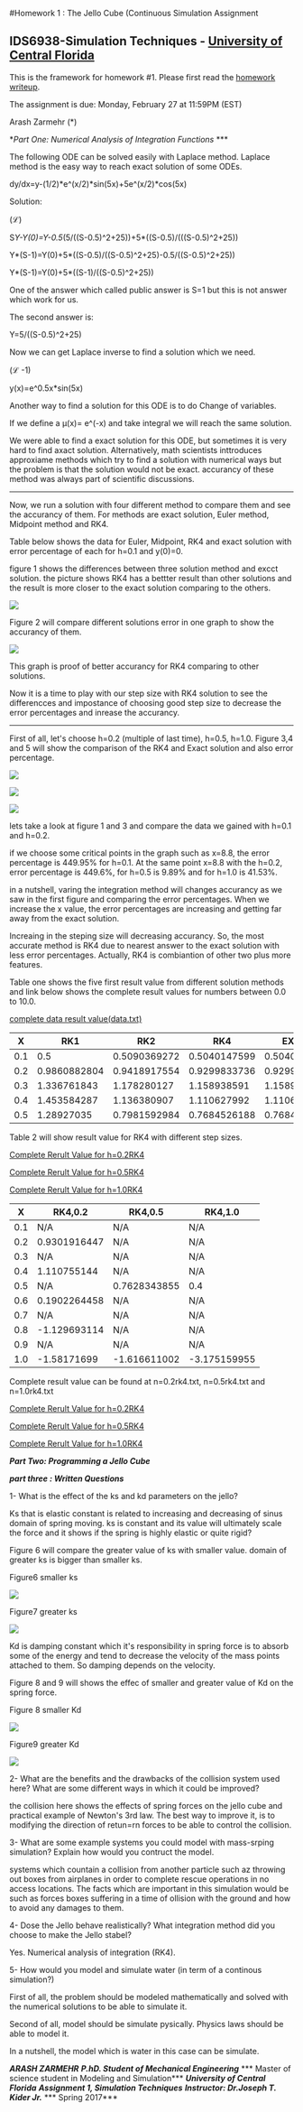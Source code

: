 #Homework 1 : The Jello Cube (Continuous Simulation Assignment

## IDS6938-Simulation Techniques - [University of Central Florida](http://www.ist.ucf.edu/grad/)





This is the framework for homework #1. Please first read the [homework writeup](HomeWork%231.pdf).



The assignment is due: Monday, February 27 at 11:59PM (EST)





Arash Zarmehr (*)







**Part One: Numerical Analysis of Integration Functions* ***

The following ODE can be solved easily with Laplace method. Laplace method is the easy way to reach exact solution of some ODEs.

dy/dx=y-(1/2)*e^(x/2)*sin(5x)+5e^(x/2)*cos(5x)



Solution:

(ℒ) 

S*Y-Y(0)=Y-0.5*(5/((S-0.5)^2+25))+5*((S-0.5)/(((S-0.5)^2+25))



Y*(S-1)=Y(0)+5*((S-0.5)/((S-0.5)^2+25)-0.5/((S-0.5)^2+25))



Y*(S-1)=Y(0)+5*((S-1)/((S-0.5)^2+25))  

One of the answer which called public answer is S=1 but this is not answer which work for us. 

The second answer is:

Y=5/((S-0.5)^2+25)

Now we can get Laplace inverse to find a solution which we need.

(ℒ -1)

y(x)=e^0.5x*sin(5x)





Another way to find a solution for this ODE is to do Change of variables.

If we define a µ(x)= e^(-x)   and take integral we will reach the same solution.



We were able to find a exact solution for this ODE, but sometimes it is very hard to find axact solution. Alternatively, math scientists inttroduces approxiame methods which try to find a solution with numerical ways but the problem is that the solution would not be exact. accurancy of these method was always part of scientific discussions. 





* * *







Now, we run a solution with four different method to compare them and see the accurancy of them. For methods are exact solution, Euler method, Midpoint method and RK4.



Table below shows the data for Euler, Midpoint, RK4 and exact solution with error percentage of each for h=0.1 and y(0)=0.



figure 1 shows the differences between three solution method and excct solution. the picture shows RK4 has a bettter result than other solutions and the result is more closer to the exact solution comparing to the others. 



![](images/1.png)



Figure 2 will compare different solutions error in one graph to show the accurancy of them.



![](images/2.png)



This graph is proof of better accurancy for RK4 comparing to other solutions.



Now it is a time to play with our step size with RK4 solution to see the differencces and impostance of choosing good step size to decrease  the error percentages and inrease the accurancy.



***



First of all, let's choose h=0.2 (multiple of last time), h=0.5, h=1.0. Figure 3,4 and 5 will show the comparison of the RK4 and Exact solution and also error percentage.







![](images/3.png)





![](images/4.png)





![](images/5.png)











lets take a look at figure 1 and 3 and compare the data we gained with h=0.1 and h=0.2.

if we choose some critical points in the graph such as x=8.8, the error percentage is 449.95% for h=0.1. At the same point x=8.8 with the h=0.2, error percentage is 449.6%, for h=0.5 is 9.89% and for h=1.0 is 41.53%.













in a nutshell, varing the integration method will changes accurancy as we saw in the first figure and comparing the error percentages. When we increase the x value, the error percentages are increasing and getting far away from the exact solution.

Increaing in the steping size will decreasing accurancy. So, the most accurate method is RK4 due to nearest answer to the exact solution with less error percentages. Actually, RK4 is combiantion of other two plus more features.

Table one shows the five first result value from different solution methods and link below shows the complete result values for numbers between 0.0 to 10.0.


[complete data result value(data.txt)](data.txt)





| X  | RK1 | RK2 | RK4 |  EXACT |
| ------------- | ------------- | ------------- | ------------- |------------- |
| 0.1  | 0.5 | 0.5090369272| 0.5040147599 | 0.5040062116 |
| 0.2  | 0.9860882804 | 0.9418917554| 0.9299833736 | 0.9299692608 |
| 0.3  | 1.336761843 | 1.178280127     | 1.158938591      | 1.158923832      |
| 0.4  |1.453584287      | 1.136380907      | 1.110627992      |1.110618385      |
| 0.5  | 1.28927035       | 0.7981592984     | 0.7684526188     |0.7684534442     |


Table 2 will show result value for RK4 with different step sizes.

 [Complete Rerult Value for h=0.2RK4](n=0.2rk4.txt)


[Complete Rerult Value for h=0.5RK4](n=0.5rk4.txt)



[Complete Rerult Value for h=1.0RK4](n=1.0rk4.txt)





| X | RK4,0.2 | RK4,0.5 | RK4,1.0 |
| ------------- | ------------- | ------------- | ------------- |
| 0.1  | N/A | N/A |N/A|
| 0.2  | 0.9301916447 | N/A | N/A | 
| 0.3  | N/A | N/A | N/A | 
| 0.4  |1.110755144      |N/A | N/A | 
| 0.5  | N/A |0.7628343855     | 0.4 |
| 0.6  |0.1902264458     |N/A | N/A | 
| 0.7  | N/A | N/A| N/A | 
| 0.8  | -1.129693114 |N/A | N/A | 
| 0.9  | N/A |N/A |N/A |
| 1.0  | -1.58171699  |-1.616611002 | -3.175159955 | 
 


Complete result value can be found at n=0.2rk4.txt, n=0.5rk4.txt and n=1.0rk4.txt

 [Complete Rerult Value for h=0.2RK4](n=0.2rk4.txt)


[Complete Rerult Value for h=0.5RK4](n=0.5rk4.txt)



[Complete Rerult Value for h=1.0RK4](n=1.0rk4.txt)






***Part Two: Programming a Jello Cube***































***part three : Written Questions***

1- What is the effect of the ks and kd parameters on the jello?

Ks that is elastic constant is related to increasing and decreasing of sinus domain of spring moving. ks is constant and its value will ultimately scale the force and it shows if the spring is highly elastic or quite rigid?

Figure 6 will compare the greater value of ks with smaller value. domain of greater ks is bigger than smaller ks.


Figure6 smaller ks

![](images/6.png)

Figure7 greater ks

![](images/7.png)

Kd is damping constant which it's responsibility in spring force is to absorb some of the energy and tend to decrease the velocity of the mass points attached to them. So damping depends on the velocity.

Figure 8 and 9 will shows the effec of smaller and greater value of Kd on the spring force.

Figure 8 smaller Kd

![](images/8.png)

Figure9 greater Kd

![](images/9.png)



2- What are the benefits and the drawbacks of the collision system used here? What are some different ways in which it could be improved?

the collision here shows the effects of spring forces on the jello cube and practical example of Newton's 3rd law. The best way to improve it, is to modifying the direction of retun=rn forces to be able to control the collision.

3- What are some example systems you could model with mass-srping simulation? Explain how would you contruct the model.

systems which countain a collision from another particle such az throwing out boxes from airplanes in order to complete rescue operations in no access locations. The facts which are important in this simulation would be such as forces boxes suffering in a time of ollision with the ground and how to avoid any damages to them.



4- Dose the Jello behave realistically? What integration method did you choose to make the Jello stabel?

Yes. Numerical analysis of integration (RK4).


5- How would you model and simulate water (in term of a continous simulation?)

   First of all, the problem should be modeled mathematically and solved with the numerical solutions to be able to simulate it.

   Second of all, model should be simulate pysically. Physics laws should be able to model it.
   
   In a nutshell, the model which is water in this case can be simulate.
   
   
   
   
   
   
   
   
   
   
   
   
   
   
   
   
   
   
   
   ***ARASH ZARMEHR***
   ***P.hD. Student of Mechanical Engineering***
   *** Master of science student in Modeling and Simulation***
   ***University of Central Florida***
   ***Assignment 1, Simulation Techniques***
   ***Instructor: Dr.Joseph T. Kider Jr.***
   *** Spring 2017***
  






























